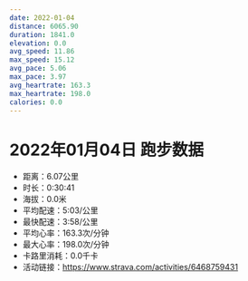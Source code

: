 ```yaml
---
date: 2022-01-04
distance: 6065.90
duration: 1841.0
elevation: 0.0
avg_speed: 11.86
max_speed: 15.12
avg_pace: 5.06
max_pace: 3.97
avg_heartrate: 163.3
max_heartrate: 198.0
calories: 0.0
---
```


# 2022年01月04日 跑步数据

- 距离：6.07公里
- 时长：0:30:41
- 海拔：0.0米
- 平均配速：5:03/公里
- 最快配速：3:58/公里
- 平均心率：163.3次/分钟
- 最大心率：198.0次/分钟
- 卡路里消耗：0.0千卡
- 活动链接：https://www.strava.com/activities/6468759431
